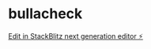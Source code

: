 # bullacheck

[Edit in StackBlitz next generation editor ⚡️](https://stackblitz.com/~/github.com/NathanMaton/bullacheck)